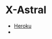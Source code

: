 # X-Astral
- [Heroku](https://www.heroku.com/deploy?template=https://github.com/Diegoson/X-Astral)
- 
